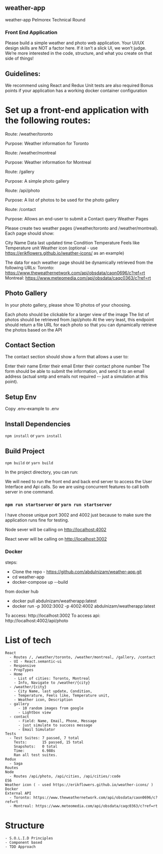 ## weather-app
weather-app Pelmorex Technical Round

### Front End Application

Please build a simple weather and photo web application.  Your UI/UX design skills are NOT a factor here.  If it isn’t a slick UI, we won’t judge.  We’re more interested in the code, structure, and what you create on that side of things!

## Guidelines:

  We recommend using React and Redux
  Unit tests are also required
  Bonus points if your application has a working docker container configuration


# Set up a front-end application with the following routes:

Route: /weather/toronto

Purpose: Weather information for Toronto

Route: /weather/montreal

Purpose: Weather information for Montreal

Route: /gallery

Purpose: A simple photo gallery

Route: /api/photo

Purpose: A list of photos to be used for the photo gallery

Route: /contact

Purpose: Allows an end-user to submit a Contact query Weather Pages

Please create two weather pages (/weather/toronto and /weather/montreal).  Each page should show:

City Name
Data last updated time
Condition
Temperature
Feels like
Temperature unit
Weather icon (optional - use https://erikflowers.github.io/weather-icons/ as an example)

The data for each weather page should be dynamically retrieved from the following URLs:
Toronto: https://www.theweathernetwork.com/api/obsdata/caon0696/c?ref=rt
Montreal: https://www.meteomedia.com/api/obsdata/caqc0363/c?ref=rt


## Photo Gallery

In your photo gallery, please show 10 photos of your choosing.

Each photo should be clickable for a larger view of the image
The list of photos should be retrieved from /api/photo
At the very least, this endpoint should return a file URL for each photo so that you can dynamically retrieve the photos based on the API


## Contact Section

The contact section should show a form that allows a user to:

Enter their name
Enter their email
Enter their contact phone number
The form should be able to submit the information, and send it to an email address (actual smtp and emails not required -- just a simulation at this point).

## Setup Env

   Copy .env-example to .env

## Install Dependencies

`npm install` or `yarn install`

## Build Project 

`npm build` or `yarn build`


In the project directory, you can run:

We will need to run the front end and back end server to access the User Interface and Api calls. So we are using concurrent features to call both server in one command.

### `npm run startserver` or `yarn run startserver`


I have choose unique port 3002 and 4002 just because to make sure the application runs fine for testing.

Node sever will be calling on [http://localhost:4002](http://localhost:4002)

React sever will be calling on [http://localhost:3002](http://localhost:3002)

### Docker

steps:
  - Clone the repo - https://github.com/abdulnizam/weather-app.git
  - cd weather-app
  - docker-compose up --build

from docker hub
  - docker pull abdulnizam/weatherapp:latest
  - docker run -p 3002:3002 -p 4002:4002  abdulnizam/weatherapp:latest

  To access: http://localhost:3002
  To access api: http://localhost:4002/api/photo

# List of tech

    React
      - Routes /, /weather/toronto, /weather/montreal, /gallery, /contact
      - UI - React.semantic-ui
      - Responsive
      - PropTypes
      - Home
        - List of cities: Toronto, Montreal
        - Info, Navigate to /weather/{city}
      - /weather/{city}
        - City Name, last update, Condition,
        - Temperature, Feels like, Temperature unit,
        - Weather icon, Description
      - gallery
          - 10 random images from google
          - Lightbox view
      - contact
          - Field: Name, Email, Phone, Message
          - just simulate to success message
          - Email Simulator
    Tests
      - Test Suites: 7 passed, 7 total
        Tests:       15 passed, 15 total
        Snapshots:   0 total
        Time:        6.988s
        Ran all test suites.
    Redux
      - Saga
    Routes
    Node
      - Routes /api/photo, /api/cities, /api/cities/:code
    ES6
    Weather icon ( - used https://erikflowers.github.io/weather-icons/ )
    Docker
    External API
      - Toronto: https://www.theweathernetwork.com/api/obsdata/caon0696/c?ref=rt
      - Montreal: https://www.meteomedia.com/api/obsdata/caqc0363/c?ref=rt

# Structure
    - S.O.L.I.D Principles
    - Component based
    - TDD Approach
